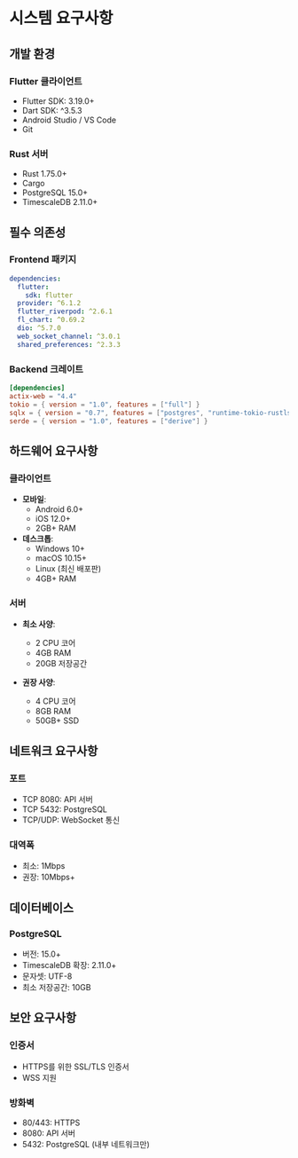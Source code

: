 # 시스템 요구사항

## 개발 환경

### Flutter 클라이언트
- Flutter SDK: 3.19.0+
- Dart SDK: ^3.5.3
- Android Studio / VS Code
- Git

### Rust 서버
- Rust 1.75.0+
- Cargo
- PostgreSQL 15.0+
- TimescaleDB 2.11.0+

## 필수 의존성

### Frontend 패키지
```yaml
dependencies:
  flutter:
    sdk: flutter
  provider: ^6.1.2
  flutter_riverpod: ^2.6.1
  fl_chart: ^0.69.2
  dio: ^5.7.0
  web_socket_channel: ^3.0.1
  shared_preferences: ^2.3.3
```

### Backend 크레이트
```toml
[dependencies]
actix-web = "4.4"
tokio = { version = "1.0", features = ["full"] }
sqlx = { version = "0.7", features = ["postgres", "runtime-tokio-rustls"] }
serde = { version = "1.0", features = ["derive"] }
```

## 하드웨어 요구사항

### 클라이언트
- **모바일**:
  - Android 6.0+
  - iOS 12.0+
  - 2GB+ RAM
- **데스크톱**:
  - Windows 10+
  - macOS 10.15+
  - Linux (최신 배포판)
  - 4GB+ RAM

### 서버
- **최소 사양**:
  - 2 CPU 코어
  - 4GB RAM
  - 20GB 저장공간
  
- **권장 사양**:
  - 4 CPU 코어
  - 8GB RAM
  - 50GB+ SSD

## 네트워크 요구사항

### 포트
- TCP 8080: API 서버
- TCP 5432: PostgreSQL
- TCP/UDP: WebSocket 통신

### 대역폭
- 최소: 1Mbps
- 권장: 10Mbps+

## 데이터베이스

### PostgreSQL
- 버전: 15.0+
- TimescaleDB 확장: 2.11.0+
- 문자셋: UTF-8
- 최소 저장공간: 10GB

## 보안 요구사항

### 인증서
- HTTPS를 위한 SSL/TLS 인증서
- WSS 지원

### 방화벽
- 80/443: HTTPS
- 8080: API 서버
- 5432: PostgreSQL (내부 네트워크만)